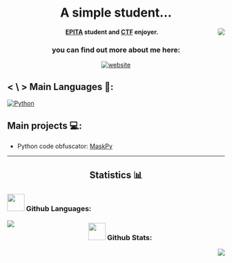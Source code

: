 <h1 align="center">A simple student...  </h1>

<img align='right' style="border-radius: 20%;" src="https://images.weserv.nl/?url=avatars.githubusercontent.com/u/70316327?v=4&h=250&w=250&fit=cover&mask=circle&maxage=7d">
<p align="center">
  <b><a href="https://www.epita.fr/">EPITA</a> student and <a href="https://ctf.lse.re/">CTF</a> enjoyer.</b>
</p>
<h3 align="center">you can find out more about me here:  </h3>
<!--- web icon color change based by the theme if it's light or dark -->
<p align="center"><a href="https://nekrofr.github.io/"><img src="https://img.shields.io/badge/Website-grey?style=for-the-badge" alt="website" /></a></p>

## < \ > Main Languages 🎯:
<a href="https://docs.python.org/3/"><img src="https://img.shields.io/badge/-Python-yellow?style=for-the-badge&logo=python" alt="Python"/></a>

## Main projects 💻:
- Python code obfuscator: [MaskPy](https://github.com/NeKroFR/MaskPy)
---

<h2 align="center">Statistics 📊</h2>

<h3 align="left"><img src="https://media.giphy.com/media/jQDGQlcdmuyWbVpomT/giphy.gif" width="40"> Github Languages:</h3>
<img align="left" src="https://github-readme-stats.vercel.app/api/top-langs/?username=NeKroFR&langs_count=4&theme=react&hide_border=false&count_private=true&show_icons=true&include_all_commits=true">

<h3 align="center"><img src="https://media.giphy.com/media/jQDGQlcdmuyWbVpomT/giphy.gif" width="40"> Github Stats:</h3>
<img align="right" src="https://github-readme-stats-eight-theta.vercel.app/api?username=NeKroFR&show_icons=true&theme=react&include_all_commits=true&locale=fr">


<!--- todo -->
<!--- web icon color change based by the theme if it's light or dark -->
